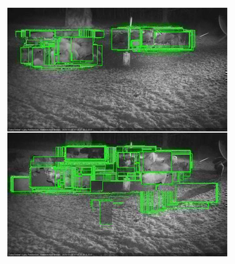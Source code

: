 ![20201120-173527-174530](in2/20201120/20201120-173527-174530_0_.jpg)
![20201120-174537-175543](in2/20201120/20201120-174537-175543_0_.jpg)
